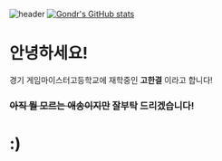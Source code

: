 ![header](https://capsule-render.vercel.app/api?type=rounded&height=300&color=gradient&text='YD'%20World&textBg=false)
[![Gondr's GitHub stats](https://github-readme-stats.vercel.app/api?username=1ruf)](https://github.com/anuraghazra/github-readme-stats)

# 안녕하세요! 
경기 게임마이스터고등학교에 재학중인 **고한결** 이라고 합니다!

### ~~아직 뭘 모르는 애송이지만~~ 잘부탁 드리겠습니다!


# :)